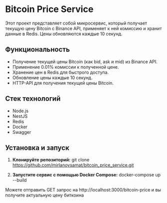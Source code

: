 # Bitcoin Price Service
Этот проект представляет собой микросервис, который получает текущую цену Bitcoin с Binance API, применяет к ней комиссию и хранит данные в Redis. Цены обновляются каждые 10 секунд.

## Функциональность
- Получение текущей цены Bitcoin (как bid, ask и mid) из Binance API.
- Применение 0.01% комиссии к полученной цене.
- Хранение цен в Redis для быстрого доступа.
- Обновление цены каждые 10 секунд.
- HTTP-API для получения текущей цены Bitcoin.

## Стек технологий
- Node.js
- NestJS
- Redis
- Docker
- Swagger

## Установка и запуск
1. **Клонируйте репозиторий:**
  git clone https://github.com/mirlanovsamat/bitcoin_price_service.git

2. **Запустите сервис с помощью Docker Compose:**
  docker-compose up --build

Можете отправить GET запрос на http://localhost:3000/bitcoin-price и вы получите актуальную цену биткоина 
